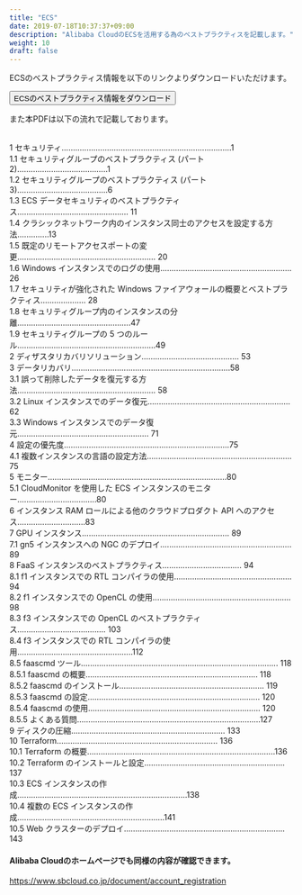```yaml
---
title: "ECS"
date: 2019-07-18T10:37:37+09:00
description: "Alibaba CloudのECSを活用する為のベストプラクティスを記載します。"
weight: 10
draft: false
---
```


ECSのベストプラクティス情報を以下のリンクよりダウンロードいただけます。

[<button class="btn btn-primary">ECSのベストプラクティス情報をダウンロード</button>](http://static-aliyun-doc.oss-cn-hangzhou.aliyuncs.com/download/pdf/DNA0011864658_ja-JP_jp_190625161850_public_fda053d3b3b12e4d3bd994047f8f644a.pdf?spm=a21mg.l28256.a3.118.764c58a75bASxs&file=DNA0011864658_ja-JP_jp_190625161850_public_fda053d3b3b12e4d3bd994047f8f644a.pdf)  

また本PDFは以下の流れで記載しております。  
<br>  

1 セキュリティ...........................................................................1  
1.1 セキュリティグループのベストプラクティス (パート 2)........................................1  
1.2 セキュリティグループのベストプラクティス (パート 3)........................................6  
1.3 ECS データセキュリティのベストプラクティス................................................. 11  
1.4 クラシックネットワーク内のインスタンス同⼠のアクセスを設定する⽅法..............13  
1.5 既定のリモートアクセスポートの変更............................................................. 20  
1.6 Windows インスタンスでのログの使⽤.......................................................... 26  
1.7 セキュリティが強化された Windows ファイアウォールの概要とベストプラクティス.................... 28  
1.8 セキュリティグループ内のインスタンスの分離..................................................47  
1.9 セキュリティグループの 5 つのルール.............................................................49  
2 ディザスタリカバリソリューション........................................... 53  
3 データリカバリ......................................................................58  
3.1 誤って削除したデータを復元する⽅法............................................................. 58  
3.2 Linux インスタンスでのデータ復元............................................................... 62  
3.3 Windows インスタンスでのデータ復元.......................................................... 71  
4 設定の優先度.........................................................................75  
4.1 複数インスタンスの⾔語の設定⽅法................................................................ 75  
5 モニター...............................................................................80  
5.1 CloudMonitor を使⽤した ECS インスタンスのモニター...................................80  
6 インスタンス RAM ロールによる他のクラウドプロダクト API へのアクセス..............................83  
7 GPU インスタンス................................................................. 89  
7.1 gn5 インスタンスへの NGC のデプロイ.......................................................... 89  
8 FaaS インスタンスのベストプラクティス................................... 94  
8.1 f1 インスタンスでの RTL コンパイラの使⽤.................................................... 94  
8.2 f1 インスタンスでの OpenCL の使⽤............................................................. 98  
8.3 f3 インスタンスでの OpenCL のベストプラクティス....................................... 103  
8.4 f3 インスタンスでの RTL コンパイラの使⽤...................................................112  
8.5 faascmd ツール....................................................................................... 118  
8.5.1 faascmd の概要............................................................................ 118  
8.5.2 faascmd のインストール................................................................ 119  
8.5.3 faascmd の設定............................................................................ 120  
8.5.4 faascmd の使⽤............................................................................ 120  
8.5.5 よくある質問.................................................................................127  
9 ディスクの圧縮.................................................................... 133  
10 Terraform....................................................................... 136  
10.1 Terraform の概要...................................................................................136  
10.2 Terraform のインストールと設定.............................................................. 137  
10.3 ECS インスタンスの作成...........................................................................138  
10.4 複数の ECS インスタンスの作成.................................................................141  
10.5 Web クラスターのデプロイ....................................................................... 143  

#### Alibaba Cloudのホームページでも同様の内容が確認できます。
https://www.sbcloud.co.jp/document/account_registration


